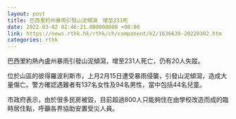 ```yaml
---
layout: post
title: 巴西里約州暴雨引發山泥傾瀉　增至231死
date: 2022-03-02 02:46:21.000000000 +08:00
link: https://news.rthk.hk/rthk/ch/component/k2/1636639-20220302.htm
categories: rthk
---
```


巴西里約熱內盧州暴雨引發山泥傾瀉，增至231人死亡，仍有20人失蹤。

位於山區的彼得羅波利斯市，上月2月15日遭受暴雨侵襲，引發山泥傾瀉，造成大量傷亡。警方確認遇難者有137名女性及94名男性，當中包括44名兒童。

市政府表示，由於很多民房被毀，目前超過800人只能夠住在由學校改造而成的臨時居住點，呼籲各界協助安置受災人員。

